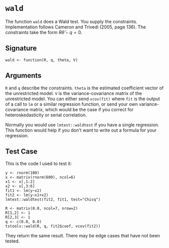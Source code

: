 # `wald`

The function `wald` does a Wald test. You supply the constraints. Implementation follows Cameron and Trivedi (2005, page 136). The constraints take the form $R \widehat{\theta} - q = 0$.

## Signature

`wald <- function(R, q, theta, V)`

## Arguments

`R` and `q` describe the constraints. `theta` is the estimated coefficient vector of the unrestricted model. `V` is the variance-covariance matrix of the unrestricted model. You can either send `vcov(fit)` where `fit` is the output of a call to `lm` or a similar regression function, or send your own variance-covariance matrix, which would be the case if you correct for heteroskedasticity or serial correlation.

Normally you would use `lmtest::waldtest` if you have a single regression. This function would help if you don't want to write out a formula for your regression.

## Test Case

This is the code I used to test it:

```
y <- rnorm(100)
x <- matrix(rnorm(600), ncol=6)
x1 <- x[,1:2]
x2 <- x[,3:6]
fit1 <- lm(y~x2)
fit2 <- lm(y~x1+x2)
lmtest::waldtest(fit2, fit1, test="Chisq")

R <- matrix(0.0, ncol=7, nrow=2)
R[1,2] <- 1
R[2,3] <- 1
q <- c(0.0, 0.0)
tstools::wald(R, q, fit2$coef, vcov(fit2))
```

They return the same result. There may be edge cases that have not been tested.